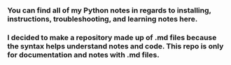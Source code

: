 ### You can find all of my Python notes in regards to installing, instructions, troubleshooting, and learning notes here.
### I decided to make a repository made up of .md files because the syntax helps understand notes and code. This repo is **only** for documentation and notes with .md files.
